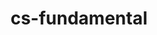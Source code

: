 ---
layout: posts_by_category
categories: cs-fundamental
title: cs-fundamental
permalink: /category/cs-fundamental
---